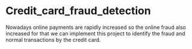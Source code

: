 # Credit_card_fraud_detection
Nowadays online payments are rapidly increased so the online fraud also increased for that we can implement this project to identify the fraud and normal transactions by the credit card.
